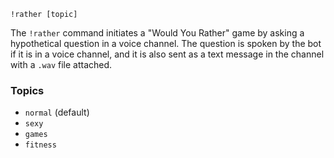 ```plaintext
!rather [topic]
```
The `!rather` command initiates a "Would You Rather" game by asking a hypothetical question in a voice channel. The question is spoken by the bot if it is in a voice channel, and it is also sent as a text message in the channel with a `.wav` file attached.
### Topics
- `normal` (default)
- `sexy`
- `games`
- `fitness`